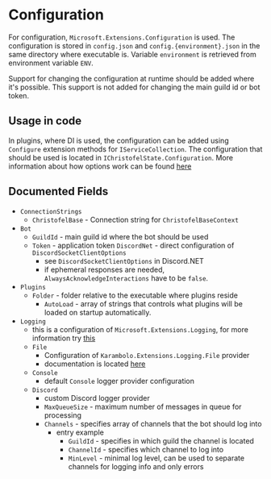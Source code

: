 # Configuration
For configuration, `Microsoft.Extensions.Configuration` is used.
The configuration is stored in `config.json` and `config.{environment}.json`
in the same directory where executable is. Variable `environment` is retrieved
from environment variable `ENV`.

Support for changing the configuration at runtime should be added where it's possible.
This support is not added for changing the main guild id or bot token.

## Usage in code
In plugins, where DI is used, the configuration can be added using
`Configure` extension methods for `IServiceCollection`. The
configuration that should be used is located in `IChristofelState.Configuration`.
More information about how options work can be found [here](https://docs.microsoft.com/en-us/aspnet/core/fundamentals/configuration/options?view=aspnetcore-5.0)

## Documented Fields

- `ConnectionStrings`
  - `ChristofelBase` - Connection string for `ChristofelBaseContext`
- `Bot`
  - `GuildId` - main guild id where the bot should be used
  - `Token` - application token
  `DiscordNet` - direct configuration of `DiscordSocketClientOptions`
    - see `DiscordSocketClientOptions` in Discord.NET
    - if ephemeral responses are needed, `AlwaysAcknowledgeInteractions` have to be `false`.
- `Plugins`
  - `Folder` - folder relative to the executable where plugins reside
    - `AutoLoad` - array of strings that controls what plugins will be loaded on startup automatically.
- `Logging`
  - this is a configuration of `Microsoft.Extensions.Logging`, for more information try [this](https://docs.microsoft.com/en-us/dotnet/core/extensions/logging?tabs=command-line)
  - `File`
    - Configuration of `Karambolo.Extensions.Logging.File` provider
    - documentation is located [here](https://github.com/adams85/filelogger)
  - `Console`
    - default `Console` logger provider configuration
  - `Discord`
    - custom Discord logger provider
    - `MaxQueueSize` - maximum number of messages in queue for processing
    - `Channels` - specifies array of channels that the bot should log into
      - entry example
        - `GuildId` - specifies in which guild the channel is located
        - `ChannelId` - specifies which channel to log into
        - `MinLevel` - minimal log level, can be used to separate channels for logging info and only errors
